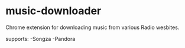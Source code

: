 music-downloader
=================

Chrome extension for downloading music from various Radio wesbites.

supports:
-Songza
-Pandora
